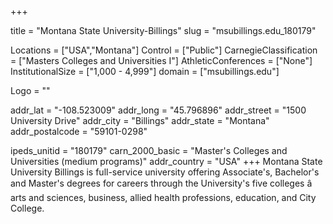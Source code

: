 
+++

title = "Montana State University-Billings"
slug = "msubillings.edu_180179"

Locations = ["USA","Montana"]
Control = ["Public"]
CarnegieClassification = ["Masters Colleges and Universities I"]
AthleticConferences = ["None"]
InstitutionalSize = ["1,000 - 4,999"]
domain = ["msubillings.edu"]

Logo = ""

addr_lat = "-108.523009"
addr_long = "45.796896"
addr_street = "1500 University Drive"
addr_city = "Billings"
addr_state = "Montana"
addr_postalcode = "59101-0298"

ipeds_unitid = "180179"
carn_2000_basic = "Master's Colleges and Universities (medium programs)"
addr_country = "USA"
+++
    Montana State University Billings is full-service university offering  Associate's, Bachelor's and Master's degrees for careers through the University's five colleges â arts and sciences, business, allied health professions, education, and City College.
